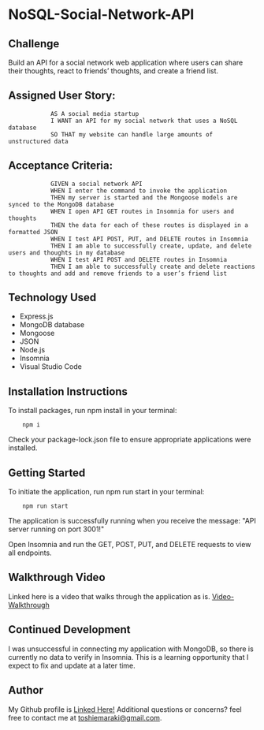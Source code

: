 # NoSQL-Social-Network-API

## Challenge

Build an API for a social network web application where users can share their thoughts, react to friends’ thoughts, and create a friend list.

## Assigned User Story:

                AS A social media startup
                I WANT an API for my social network that uses a NoSQL database
                SO THAT my website can handle large amounts of unstructured data

## Acceptance Criteria:

                GIVEN a social network API
                WHEN I enter the command to invoke the application
                THEN my server is started and the Mongoose models are synced to the MongoDB database
                WHEN I open API GET routes in Insomnia for users and thoughts
                THEN the data for each of these routes is displayed in a formatted JSON
                WHEN I test API POST, PUT, and DELETE routes in Insomnia
                THEN I am able to successfully create, update, and delete users and thoughts in my database
                WHEN I test API POST and DELETE routes in Insomnia
                THEN I am able to successfully create and delete reactions to thoughts and add and remove friends to a user’s friend list

## Technology Used

- Express.js
- MongoDB database
- Mongoose
- JSON
- Node.js
- Insomnia
- Visual Studio Code

## Installation Instructions

To install packages, run npm install in your terminal:

        npm i

Check your package-lock.json file to ensure appropriate applications were installed.

## Getting Started

To initiate the application, run npm run start in your terminal:

        npm run start

The application is successfully running when you receive the message: "API server running on port 3001!"

Open Insomnia and run the GET, POST, PUT, and DELETE requests to view all endpoints.

## Walkthrough Video

Linked here is a video that walks through the application as is. [Video-Walkthrough](https://www.youtube.com/watch?v=w2a8UlhdsUo)

## Continued Development

I was unsuccessful in connecting my application with MongoDB, so there is currently no data to verify in Insomnia. This is a learning opportunity that I expect to fix and update at a later time.

## Author

My Github profile is [Linked Here!](https://github.com/tmaraki/) Additional questions or concerns? feel free to contact me at toshiemaraki@gmail.com.
